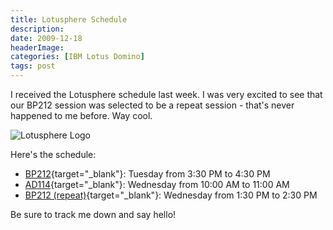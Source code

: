 ```yaml
---
title: Lotusphere Schedule
description: 
date: 2009-12-18
headerImage: 
categories: [IBM Lotus Domino]
tags: post
---
```


I received the Lotusphere schedule last week. I was very excited to see that our BP212 session was selected to be a repeat session - that's never happened to me before. Way cool.

![Lotusphere Logo](/images/2009/ls.gif)

Here's the schedule:

* [BP212](https://www-950.ibm.com/events/wwe/lotus/lsph2010.nsf/sessionabstract?openform&sessionid=BP212){target="_blank"}: Tuesday from 3:30 PM to 4:30 PM
* [AD114](https://www-950.ibm.com/events/wwe/lotus/lsph2010.nsf/sessionabstract?openform&sessionid=AD114){target="_blank"}: Wednesday from 10:00 AM to 11:00 AM
* [BP212 (repeat)](https://www-950.ibm.com/events/wwe/lotus/lsph2010.nsf/sessionabstract?openform&sessionid=BP212){target="_blank"}: Wednesday from 1:30 PM to 2:30 PM

Be sure to track me down and say hello!
